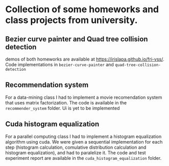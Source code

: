 # Collection of some homeworks and class projects from university.

## Bezier curve painter and Quad tree collision detection 
demos of both homeworks are available at https://irislapa.github.io/fri-vss/. \
Code implementations in `bezier-curve-painter` and `quad-tree-collision-detection`

## Recommendation system
For a data-mining class I had to implement a movie recomendation system that uses matrix factorization.
The code is available in the `recommender_system` folder. Ui is yet to be implemented

## Cuda histogram equalization
For a parallel computing class I had to implement a histogram equalization algorithm using cuda. 
We were given a sequential implementation for each step (histogram calculation, comulative distribution calculation and histogram equalization), and had to paralelize it.
The code and test experiment report are available in the `cuda_histogram_equalization` folder.
